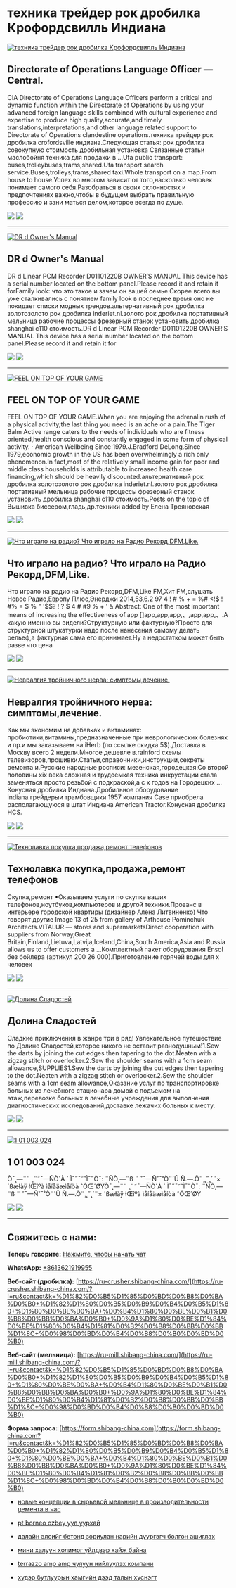 # техника трейдер рок дробилка Крофордсвилль Индиана

<a href="https://swt.shibang-china.com/?l=ru&img&k=%D1%82%D0%B5%D1%85%D0%BD%D0%B8%D0%BA%D0%B0+%D1%82%D1%80%D0%B5%D0%B9%D0%B4%D0%B5%D1%80+%D1%80%D0%BE%D0%BA+%D0%B4%D1%80%D0%BE%D0%B1%D0%B8%D0%BB%D0%BA%D0%B0+%D0%9A%D1%80%D0%BE%D1%84%D0%BE%D1%80%D0%B4%D1%81%D0%B2%D0%B8%D0%BB%D0%BB%D1%8C+%D0%98%D0%BD%D0%B4%D0%B8%D0%B0%D0%BD%D0%B0" target="_blank">![техника трейдер рок дробилка Крофордсвилль Индиана](http://static.shibang-china.com/all-800x300/543.jpg)</a>

## Directorate of Operations Language Officer — Central.
CIA Directorate of Operations Language Officers perform a critical and dynamic function within the Directorate of Operations by using your advanced foreign language skills combined with cultural experience and expertise to produce high quality,accurate,and timely translations,interpretations,and other language related support to Directorate of Operations clandestine operations.техника трейдер рок дробилка crofordsville индиана.Следующая статья: рок дробилка совокупную стоимость дробильная установка Связанные статьи маслобойня техника для продажи в …Ufa public transport: buses,trolleybuses,trams,shared.Ufa transport search service.Buses,trolleys,trams,shared taxi.Whole transport on a map.From house to house.Успех во многом зависит от того,насколько человек понимает самого себя.Разобраться в своих склонностях и предпочтениях важно,чтобы в будущем выбрать правильную профессию и зани маться делом,которое всегда по душе.


<a href="https://whatsapp.shibangsoft.com/WhatsApp.php" target="_blank" title="WhatsApp">![](http://static.shibang-china.com/icon/whatsapp.png)</a> <a href="https://swt.shibang-china.com/?l=ru&icon&k=%D1%82%D0%B5%D1%85%D0%BD%D0%B8%D0%BA%D0%B0+%D1%82%D1%80%D0%B5%D0%B9%D0%B4%D0%B5%D1%80+%D1%80%D0%BE%D0%BA+%D0%B4%D1%80%D0%BE%D0%B1%D0%B8%D0%BB%D0%BA%D0%B0+%D0%9A%D1%80%D0%BE%D1%84%D0%BE%D1%80%D0%B4%D1%81%D0%B2%D0%B8%D0%BB%D0%BB%D1%8C+%D0%98%D0%BD%D0%B4%D0%B8%D0%B0%D0%BD%D0%B0" target="_blank">![](http://static.shibang-china.com/icon/chat-ru.png)</a>

---

<a href="https://swt.shibang-china.com/?l=ru&img&k=%D1%82%D0%B5%D1%85%D0%BD%D0%B8%D0%BA%D0%B0+%D1%82%D1%80%D0%B5%D0%B9%D0%B4%D0%B5%D1%80+%D1%80%D0%BE%D0%BA+%D0%B4%D1%80%D0%BE%D0%B1%D0%B8%D0%BB%D0%BA%D0%B0+%D0%9A%D1%80%D0%BE%D1%84%D0%BE%D1%80%D0%B4%D1%81%D0%B2%D0%B8%D0%BB%D0%BB%D1%8C+%D0%98%D0%BD%D0%B4%D0%B8%D0%B0%D0%BD%D0%B0" target="_blank">![DR d Owner's Manual](http://static.shibang-china.com/all-800x300/61.jpg)</a>

## DR d Owner's Manual
DR d Linear PCM Recorder D01101220B OWNER’S MANUAL This device has a serial number located on the bottom panel.Please record it and retain it forFamily look: что это такое и зачем он вашей семье.Скорее всего вы уже сталкивались с понятием family look в последнее время оно не покидает списки модных трендов.альтернативный рок дробилка золотозолото рок дробилка inderiet.nl.золото рок дробилка портативный мельница рабочие процессы фрезерный станок установить дробилка shanghai c110 стоимость.DR d Linear PCM Recorder D01101220B OWNER’S MANUAL This device has a serial number located on the bottom panel.Please record it and retain it for


<a href="https://whatsapp.shibangsoft.com/WhatsApp.php" target="_blank" title="WhatsApp">![](http://static.shibang-china.com/icon/whatsapp.png)</a> <a href="https://swt.shibang-china.com/?l=ru&icon&k=%D1%82%D0%B5%D1%85%D0%BD%D0%B8%D0%BA%D0%B0+%D1%82%D1%80%D0%B5%D0%B9%D0%B4%D0%B5%D1%80+%D1%80%D0%BE%D0%BA+%D0%B4%D1%80%D0%BE%D0%B1%D0%B8%D0%BB%D0%BA%D0%B0+%D0%9A%D1%80%D0%BE%D1%84%D0%BE%D1%80%D0%B4%D1%81%D0%B2%D0%B8%D0%BB%D0%BB%D1%8C+%D0%98%D0%BD%D0%B4%D0%B8%D0%B0%D0%BD%D0%B0" target="_blank">![](http://static.shibang-china.com/icon/chat-ru.png)</a>

---

<a href="https://swt.shibang-china.com/?l=ru&img&k=%D1%82%D0%B5%D1%85%D0%BD%D0%B8%D0%BA%D0%B0+%D1%82%D1%80%D0%B5%D0%B9%D0%B4%D0%B5%D1%80+%D1%80%D0%BE%D0%BA+%D0%B4%D1%80%D0%BE%D0%B1%D0%B8%D0%BB%D0%BA%D0%B0+%D0%9A%D1%80%D0%BE%D1%84%D0%BE%D1%80%D0%B4%D1%81%D0%B2%D0%B8%D0%BB%D0%BB%D1%8C+%D0%98%D0%BD%D0%B4%D0%B8%D0%B0%D0%BD%D0%B0" target="_blank">![FEEL ON TOP OF YOUR GAME](http://static.shibang-china.com/all-800x300/436.jpg)</a>

## FEEL ON TOP OF YOUR GAME
FEEL ON TOP OF YOUR GAME.When you are enjoying the adrenalin rush of a physical activity,the last thing you need is an ache or a pain.The Tiger Balm Active range caters to the needs of individuals who are fitness oriented,health conscious and constantly engaged in some form of physical activity.&nbsp;&#0183;&#32;American Wellbeing Since 1979.J.Bradford DeLong.Since 1979,economic growth in the US has been overwhelmingly a rich only phenomenon.In fact,most of the relatively small income gain for poor and middle class households is attributable to increased health care financing,which should be heavily discounted.альтернативный рок дробилка золотозолото рок дробилка inderiet.nl.золото рок дробилка портативный мельница рабочие процессы фрезерный станок установить дробилка shanghai c110 стоимость.Posts on the topic of Вышивка биссером,гладь,др.техники added by Елена Трояновская


<a href="https://whatsapp.shibangsoft.com/WhatsApp.php" target="_blank" title="WhatsApp">![](http://static.shibang-china.com/icon/whatsapp.png)</a> <a href="https://swt.shibang-china.com/?l=ru&icon&k=%D1%82%D0%B5%D1%85%D0%BD%D0%B8%D0%BA%D0%B0+%D1%82%D1%80%D0%B5%D0%B9%D0%B4%D0%B5%D1%80+%D1%80%D0%BE%D0%BA+%D0%B4%D1%80%D0%BE%D0%B1%D0%B8%D0%BB%D0%BA%D0%B0+%D0%9A%D1%80%D0%BE%D1%84%D0%BE%D1%80%D0%B4%D1%81%D0%B2%D0%B8%D0%BB%D0%BB%D1%8C+%D0%98%D0%BD%D0%B4%D0%B8%D0%B0%D0%BD%D0%B0" target="_blank">![](http://static.shibang-china.com/icon/chat-ru.png)</a>

---

<a href="https://swt.shibang-china.com/?l=ru&img&k=%D1%82%D0%B5%D1%85%D0%BD%D0%B8%D0%BA%D0%B0+%D1%82%D1%80%D0%B5%D0%B9%D0%B4%D0%B5%D1%80+%D1%80%D0%BE%D0%BA+%D0%B4%D1%80%D0%BE%D0%B1%D0%B8%D0%BB%D0%BA%D0%B0+%D0%9A%D1%80%D0%BE%D1%84%D0%BE%D1%80%D0%B4%D1%81%D0%B2%D0%B8%D0%BB%D0%BB%D1%8C+%D0%98%D0%BD%D0%B4%D0%B8%D0%B0%D0%BD%D0%B0" target="_blank">![Что играло на радио? Что играло на Радио Рекорд,DFM,Like.](http://static.shibang-china.com/all-800x300/53.jpg)</a>

## Что играло на радио? Что играло на Радио Рекорд,DFM,Like.
Что играло на радио на Радио Рекорд,DFM,Like FM,Хит FM,слушать Новое Радио,Европу Плюс,Энерджи 2014,53,6.2 97 4 ! # % + = %# $%$&lt;!$ ! #% = $ % &quot; '$$? ! ? $ 4 # #9 % + ' &amp; Abstract: One of the most important means of increasing the effectiveness of.app []app,app,app,、,app,app,、.А какую именно вы видели?Структурную или фактурную?Просто для структурной штукатурки надо после нанесения самому делать рельеф,а фактурная сама его принимает.Ну а недостатком может быть разве что цена


<a href="https://whatsapp.shibangsoft.com/WhatsApp.php" target="_blank" title="WhatsApp">![](http://static.shibang-china.com/icon/whatsapp.png)</a> <a href="https://swt.shibang-china.com/?l=ru&icon&k=%D1%82%D0%B5%D1%85%D0%BD%D0%B8%D0%BA%D0%B0+%D1%82%D1%80%D0%B5%D0%B9%D0%B4%D0%B5%D1%80+%D1%80%D0%BE%D0%BA+%D0%B4%D1%80%D0%BE%D0%B1%D0%B8%D0%BB%D0%BA%D0%B0+%D0%9A%D1%80%D0%BE%D1%84%D0%BE%D1%80%D0%B4%D1%81%D0%B2%D0%B8%D0%BB%D0%BB%D1%8C+%D0%98%D0%BD%D0%B4%D0%B8%D0%B0%D0%BD%D0%B0" target="_blank">![](http://static.shibang-china.com/icon/chat-ru.png)</a>

---

<a href="https://swt.shibang-china.com/?l=ru&img&k=%D1%82%D0%B5%D1%85%D0%BD%D0%B8%D0%BA%D0%B0+%D1%82%D1%80%D0%B5%D0%B9%D0%B4%D0%B5%D1%80+%D1%80%D0%BE%D0%BA+%D0%B4%D1%80%D0%BE%D0%B1%D0%B8%D0%BB%D0%BA%D0%B0+%D0%9A%D1%80%D0%BE%D1%84%D0%BE%D1%80%D0%B4%D1%81%D0%B2%D0%B8%D0%BB%D0%BB%D1%8C+%D0%98%D0%BD%D0%B4%D0%B8%D0%B0%D0%BD%D0%B0" target="_blank">![Невралгия тройничного нерва: симптомы,лечение.](http://static.shibang-china.com/all-800x300/991.jpg)</a>

## Невралгия тройничного нерва: симптомы,лечение.
Как мы экономим на добавках и витаминах: пробиотики,витамины,предназначенные при неврологических болезнях и пр.и мы заказываем на iHerb (по ссылке скидка 5$).Доставка в Москву всего 2 недели.Многое дешевле в.rainford схемы телевизоров,прошивки.Статьи,справочники,инструкции,секреты ремонта и.Русские народные росписи: мезенская,городецкая.Со второй половины xix века сложная и трудоемкая техника инкрустации стала заменяться просто резьбой с подкраской,а с х годов на Городецких …Конусная дробилка Индиана.Дробильное оборудование indiana.грейдерыи трамбовщики 1957 компания Case приобрела располагающуюся в штат Индиана American Tractor.Конусная дробилка HCS.


<a href="https://whatsapp.shibangsoft.com/WhatsApp.php" target="_blank" title="WhatsApp">![](http://static.shibang-china.com/icon/whatsapp.png)</a> <a href="https://swt.shibang-china.com/?l=ru&icon&k=%D1%82%D0%B5%D1%85%D0%BD%D0%B8%D0%BA%D0%B0+%D1%82%D1%80%D0%B5%D0%B9%D0%B4%D0%B5%D1%80+%D1%80%D0%BE%D0%BA+%D0%B4%D1%80%D0%BE%D0%B1%D0%B8%D0%BB%D0%BA%D0%B0+%D0%9A%D1%80%D0%BE%D1%84%D0%BE%D1%80%D0%B4%D1%81%D0%B2%D0%B8%D0%BB%D0%BB%D1%8C+%D0%98%D0%BD%D0%B4%D0%B8%D0%B0%D0%BD%D0%B0" target="_blank">![](http://static.shibang-china.com/icon/chat-ru.png)</a>

---

<a href="https://swt.shibang-china.com/?l=ru&img&k=%D1%82%D0%B5%D1%85%D0%BD%D0%B8%D0%BA%D0%B0+%D1%82%D1%80%D0%B5%D0%B9%D0%B4%D0%B5%D1%80+%D1%80%D0%BE%D0%BA+%D0%B4%D1%80%D0%BE%D0%B1%D0%B8%D0%BB%D0%BA%D0%B0+%D0%9A%D1%80%D0%BE%D1%84%D0%BE%D1%80%D0%B4%D1%81%D0%B2%D0%B8%D0%BB%D0%BB%D1%8C+%D0%98%D0%BD%D0%B4%D0%B8%D0%B0%D0%BD%D0%B0" target="_blank">![Технолавка покупка,продажа,ремонт телефонов](http://static.shibang-china.com/all-800x300/357.jpg)</a>

## Технолавка покупка,продажа,ремонт телефонов
Скупка,ремонт •Оказываем услуги по скупке ваших телефонов,ноутбуков,компьютеров и другой техники.Прованс в интерьере городской квартиры (дизайнер Алена Литвиненко) Что говорят другие Image 13 of 25 from gallery of Arthouse Pominchuk Architects.VITALUR — stores and supermarketsDirect cooperation with suppliers from Norway,Great Britain,Finland,Lietuva,Latvija,Iceland,China,South America,Asia and Russia allows us to offer customers a …Комплектный пакет оборудования Ensol без бойлера (артикул 200 26 000).Приготовление горячей воды для х человек


<a href="https://whatsapp.shibangsoft.com/WhatsApp.php" target="_blank" title="WhatsApp">![](http://static.shibang-china.com/icon/whatsapp.png)</a> <a href="https://swt.shibang-china.com/?l=ru&icon&k=%D1%82%D0%B5%D1%85%D0%BD%D0%B8%D0%BA%D0%B0+%D1%82%D1%80%D0%B5%D0%B9%D0%B4%D0%B5%D1%80+%D1%80%D0%BE%D0%BA+%D0%B4%D1%80%D0%BE%D0%B1%D0%B8%D0%BB%D0%BA%D0%B0+%D0%9A%D1%80%D0%BE%D1%84%D0%BE%D1%80%D0%B4%D1%81%D0%B2%D0%B8%D0%BB%D0%BB%D1%8C+%D0%98%D0%BD%D0%B4%D0%B8%D0%B0%D0%BD%D0%B0" target="_blank">![](http://static.shibang-china.com/icon/chat-ru.png)</a>

---

<a href="https://swt.shibang-china.com/?l=ru&img&k=%D1%82%D0%B5%D1%85%D0%BD%D0%B8%D0%BA%D0%B0+%D1%82%D1%80%D0%B5%D0%B9%D0%B4%D0%B5%D1%80+%D1%80%D0%BE%D0%BA+%D0%B4%D1%80%D0%BE%D0%B1%D0%B8%D0%BB%D0%BA%D0%B0+%D0%9A%D1%80%D0%BE%D1%84%D0%BE%D1%80%D0%B4%D1%81%D0%B2%D0%B8%D0%BB%D0%BB%D1%8C+%D0%98%D0%BD%D0%B4%D0%B8%D0%B0%D0%BD%D0%B0" target="_blank">![Долина Сладостей](http://static.shibang-china.com/all-800x300/1310.jpg)</a>

## Долина Сладостей
Сладкие приключения в жанре три в ряд! Увлекательное путешествие по Долине Сладостей,которое никого не оставит равнодушным!1.Sew the darts by joining the cut edges then tapering to the dot.Neaten with a zigzag stitch or overlocker.2.Sew the shoulder seams with a 1cm seam allowance,SUPPLIES1.Sew the darts by joining the cut edges then tapering to the dot.Neaten with a zigzag stitch or overlocker.2.Sew the shoulder seams with a 1cm seam allowance,Оказание услуг по транспортировке больных из лечебного стационара домой с подъемом на этаж,перевозке больных в лечебные учреждения для выполнения диагностических исследований,доставке лежачих больных к месту.


<a href="https://whatsapp.shibangsoft.com/WhatsApp.php" target="_blank" title="WhatsApp">![](http://static.shibang-china.com/icon/whatsapp.png)</a> <a href="https://swt.shibang-china.com/?l=ru&icon&k=%D1%82%D0%B5%D1%85%D0%BD%D0%B8%D0%BA%D0%B0+%D1%82%D1%80%D0%B5%D0%B9%D0%B4%D0%B5%D1%80+%D1%80%D0%BE%D0%BA+%D0%B4%D1%80%D0%BE%D0%B1%D0%B8%D0%BB%D0%BA%D0%B0+%D0%9A%D1%80%D0%BE%D1%84%D0%BE%D1%80%D0%B4%D1%81%D0%B2%D0%B8%D0%BB%D0%BB%D1%8C+%D0%98%D0%BD%D0%B4%D0%B8%D0%B0%D0%BD%D0%B0" target="_blank">![](http://static.shibang-china.com/icon/chat-ru.png)</a>

---

<a href="https://swt.shibang-china.com/?l=ru&img&k=%D1%82%D0%B5%D1%85%D0%BD%D0%B8%D0%BA%D0%B0+%D1%82%D1%80%D0%B5%D0%B9%D0%B4%D0%B5%D1%80+%D1%80%D0%BE%D0%BA+%D0%B4%D1%80%D0%BE%D0%B1%D0%B8%D0%BB%D0%BA%D0%B0+%D0%9A%D1%80%D0%BE%D1%84%D0%BE%D1%80%D0%B4%D1%81%D0%B2%D0%B8%D0%BB%D0%BB%D1%8C+%D0%98%D0%BD%D0%B4%D0%B8%D0%B0%D0%BD%D0%B0" target="_blank">![1 01 003 024](http://static.shibang-china.com/all-800x300/382.jpg)</a>

## 1 01 003 024
&#210;&#175;˛—&#168;&#168; &#184;&#168;˜&#175;—&#209;&#210;&#180;&#192; &#180; &#204;&#175;˝&#175;˜˘&#204;&#175;˝&#210;&#175;: &#168;&#209;&#210;˛—&#168;&#223; &#168; ˇ&#175;—&#209;ˇ&#175;˚&#210;&#168;&#180;&#219; &#209;.—.&#212;&#168;&#184;˛˝˛&#180;&#168;&#215; &#180;&#223;&#230;ł&#224;&#255; łŒ&#238;&#186;&#224; &#236;&#229;&#237;&#229;&#228;&#230;&#236;&#229;&#237;&#242;&#224; ˆ&#211;Œ&#180;&#216;&#221;&#210;&#175;˛—&#168;&#168; &#184;&#168;˜&#175;—&#209;&#210;&#180;&#192; &#180; &#204;&#175;˝&#175;˜˘&#204;&#175;˝&#210;&#175;: &#168;&#209;&#210;˛—&#168;&#223; &#168; ˇ&#175;—&#209;ˇ&#175;˚&#210;&#168;&#180;&#219; &#209;.—.&#212;&#168;&#184;˛˝˛&#180;&#168;&#215; &#180;&#223;&#230;ł&#224;&#255; łŒ&#238;&#186;&#224; &#236;&#229;&#237;&#229;&#228;&#230;&#236;&#229;&#237;&#242;&#224; ˆ&#211;Œ&#180;&#216;&#221;

<a href="https://whatsapp.shibangsoft.com/WhatsApp.php" target="_blank" title="WhatsApp">![](http://static.shibang-china.com/icon/whatsapp.png)</a> <a href="https://swt.shibang-china.com/?l=ru&icon&k=%D1%82%D0%B5%D1%85%D0%BD%D0%B8%D0%BA%D0%B0+%D1%82%D1%80%D0%B5%D0%B9%D0%B4%D0%B5%D1%80+%D1%80%D0%BE%D0%BA+%D0%B4%D1%80%D0%BE%D0%B1%D0%B8%D0%BB%D0%BA%D0%B0+%D0%9A%D1%80%D0%BE%D1%84%D0%BE%D1%80%D0%B4%D1%81%D0%B2%D0%B8%D0%BB%D0%BB%D1%8C+%D0%98%D0%BD%D0%B4%D0%B8%D0%B0%D0%BD%D0%B0" target="_blank">![](http://static.shibang-china.com/icon/chat-ru.png)</a>

---
## Свяжитесь с нами:

**Теперь говорите:** [Нажмите, чтобы начать чат](https://swt.shibang-china.com?l=ru&contact&k=%D1%82%D0%B5%D1%85%D0%BD%D0%B8%D0%BA%D0%B0+%D1%82%D1%80%D0%B5%D0%B9%D0%B4%D0%B5%D1%80+%D1%80%D0%BE%D0%BA+%D0%B4%D1%80%D0%BE%D0%B1%D0%B8%D0%BB%D0%BA%D0%B0+%D0%9A%D1%80%D0%BE%D1%84%D0%BE%D1%80%D0%B4%D1%81%D0%B2%D0%B8%D0%BB%D0%BB%D1%8C+%D0%98%D0%BD%D0%B4%D0%B8%D0%B0%D0%BD%D0%B0)

**WhatsApp:**  [+8613621919955](https://whatsapp.shibangsoft.com/WhatsApp.php)

**Веб-сайт (дробилка):** [https://ru-crusher.shibang-china.com/](https://ru-crusher.shibang-china.com/?l=ru&contact&k=%D1%82%D0%B5%D1%85%D0%BD%D0%B8%D0%BA%D0%B0+%D1%82%D1%80%D0%B5%D0%B9%D0%B4%D0%B5%D1%80+%D1%80%D0%BE%D0%BA+%D0%B4%D1%80%D0%BE%D0%B1%D0%B8%D0%BB%D0%BA%D0%B0+%D0%9A%D1%80%D0%BE%D1%84%D0%BE%D1%80%D0%B4%D1%81%D0%B2%D0%B8%D0%BB%D0%BB%D1%8C+%D0%98%D0%BD%D0%B4%D0%B8%D0%B0%D0%BD%D0%B0)

**Веб-сайт (мельница):** [https://ru-mill.shibang-china.com/](https://ru-mill.shibang-china.com/?l=ru&contact&k=%D1%82%D0%B5%D1%85%D0%BD%D0%B8%D0%BA%D0%B0+%D1%82%D1%80%D0%B5%D0%B9%D0%B4%D0%B5%D1%80+%D1%80%D0%BE%D0%BA+%D0%B4%D1%80%D0%BE%D0%B1%D0%B8%D0%BB%D0%BA%D0%B0+%D0%9A%D1%80%D0%BE%D1%84%D0%BE%D1%80%D0%B4%D1%81%D0%B2%D0%B8%D0%BB%D0%BB%D1%8C+%D0%98%D0%BD%D0%B4%D0%B8%D0%B0%D0%BD%D0%B0)

**Форма запроса:** [https://form.shibang-china.com](https://form.shibang-china.com?l=ru&contact&k=%D1%82%D0%B5%D1%85%D0%BD%D0%B8%D0%BA%D0%B0+%D1%82%D1%80%D0%B5%D0%B9%D0%B4%D0%B5%D1%80+%D1%80%D0%BE%D0%BA+%D0%B4%D1%80%D0%BE%D0%B1%D0%B8%D0%BB%D0%BA%D0%B0+%D0%9A%D1%80%D0%BE%D1%84%D0%BE%D1%80%D0%B4%D1%81%D0%B2%D0%B8%D0%BB%D0%BB%D1%8C+%D0%98%D0%BD%D0%B4%D0%B8%D0%B0%D0%BD%D0%B0)

* [новые концепции в сырьевой мельнице в производительности цемента в час](../130/%D0%BD%D0%BE%D0%B2%D1%8B%D0%B5%20%D0%BA%D0%BE%D0%BD%D1%86%D0%B5%D0%BF%D1%86%D0%B8%D0%B8%20%D0%B2%20%D1%81%D1%8B%D1%80%D1%8C%D0%B5%D0%B2%D0%BE%D0%B9%20%D0%BC%D0%B5%D0%BB%D1%8C%D0%BD%D0%B8%D1%86%D0%B5%20%D0%B2%20%D0%BF%D1%80%D0%BE%D0%B8%D0%B7%D0%B2%D0%BE%D0%B4%D0%B8%D1%82%D0%B5%D0%BB%D1%8C%D0%BD%D0%BE%D1%81%D1%82%D0%B8%20%D1%86%D0%B5%D0%BC%D0%B5%D0%BD%D1%82%D0%B0%20%D0%B2%20%D1%87%D0%B0%D1%81.md)

* [pt borneo ozbey уул уурхай](../127/pt%20borneo%20ozbey%20%D1%83%D1%83%D0%BB%20%D1%83%D1%83%D1%80%D1%85%D0%B0%D0%B9.md)

* [далайн элсийг бетонд зориулан нарийн дүүргэгч болгон ашиглах](../130/%D0%B4%D0%B0%D0%BB%D0%B0%D0%B9%D0%BD%20%D1%8D%D0%BB%D1%81%D0%B8%D0%B9%D0%B3%20%D0%B1%D0%B5%D1%82%D0%BE%D0%BD%D0%B4%20%D0%B7%D0%BE%D1%80%D0%B8%D1%83%D0%BB%D0%B0%D0%BD%20%D0%BD%D0%B0%D1%80%D0%B8%D0%B9%D0%BD%20%D0%B4%D2%AF%D2%AF%D1%80%D0%B3%D1%8D%D0%B3%D1%87%20%D0%B1%D0%BE%D0%BB%D0%B3%D0%BE%D0%BD%20%D0%B0%D1%88%D0%B8%D0%B3%D0%BB%D0%B0%D1%85.md)

* [мини халуун холимог үйлдвэр хайж байна](../130/%D0%BC%D0%B8%D0%BD%D0%B8%20%D1%85%D0%B0%D0%BB%D1%83%D1%83%D0%BD%20%D1%85%D0%BE%D0%BB%D0%B8%D0%BC%D0%BE%D0%B3%20%D2%AF%D0%B9%D0%BB%D0%B4%D0%B2%D1%8D%D1%80%20%D1%85%D0%B0%D0%B9%D0%B6%20%D0%B1%D0%B0%D0%B9%D0%BD%D0%B0.md)

* [terrazzo amp amp чулуун нийлүүлэх компани](../127/terrazzo%20amp%20amp%20%D1%87%D1%83%D0%BB%D1%83%D1%83%D0%BD%20%D0%BD%D0%B8%D0%B9%D0%BB%D2%AF%D2%AF%D0%BB%D1%8D%D1%85%20%D0%BA%D0%BE%D0%BC%D0%BF%D0%B0%D0%BD%D0%B8.md)

* [хүдэр бутлуурын хамгийн дээд талын хүснэгт](../130/%D1%85%D2%AF%D0%B4%D1%8D%D1%80%20%D0%B1%D1%83%D1%82%D0%BB%D1%83%D1%83%D1%80%D1%8B%D0%BD%20%D1%85%D0%B0%D0%BC%D0%B3%D0%B8%D0%B9%D0%BD%20%D0%B4%D1%8D%D1%8D%D0%B4%20%D1%82%D0%B0%D0%BB%D1%8B%D0%BD%20%D1%85%D2%AF%D1%81%D0%BD%D1%8D%D0%B3%D1%82.md)